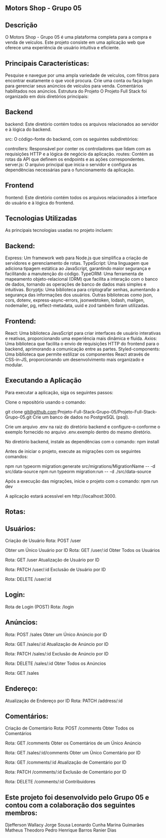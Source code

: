 ## Motors Shop - Grupo 05
## Descrição
O Motors Shop - Grupo 05 é uma plataforma completa para a compra e venda de veículos. Este projeto consiste em uma aplicação web que oferece uma experiência de usuário intuitiva e eficiente.

## Principais Características:

Pesquise e navegue por uma ampla variedade de veículos, com filtros para encontrar exatamente o que você procura.
Crie uma conta ou faça login para gerenciar seus anúncios de veículos para venda.
Comentários habilitados nos anúncios.
Estrutura do Projeto
O Projeto Full Stack foi organizado em dois diretórios principais:

## Backend
backend: Este diretório contém todos os arquivos relacionados ao servidor e à lógica do backend.

src: O código-fonte do backend, com os seguintes subdiretórios:

controllers: Responsável por conter os controladores que lidam com as requisições HTTP e a lógica de negócio da aplicação.
routes: Contém as rotas da API que definem os endpoints e as ações correspondentes.
server.js: O arquivo principal que inicia o servidor e configura as dependências necessárias para o funcionamento da aplicação.

## Frontend
frontend: Este diretório contém todos os arquivos relacionados à interface do usuário e à lógica do frontend.


## Tecnologias Utilizadas

 As principais tecnologias usadas no projeto incluem:

## Backend:

Express: Um framework web para Node.js que simplifica a criação de servidores e gerenciamento de rotas.
TypeScript: Uma linguagem que adiciona tipagem estática ao JavaScript, garantindo maior segurança e facilitando a manutenção do código.
TypeORM: Uma ferramenta de mapeamento objeto-relacional (ORM) que facilita a interação com o banco de dados, tornando as operações de banco de dados mais simples e intuitivas.
Bcryptjs: Uma biblioteca para criptografar senhas, aumentando a segurança das informações dos usuários.
Outras bibliotecas como json, cors, dotenv, express-async-errors, jsonwebtoken, lodash, mailgen, nodemailer, pg, reflect-metadata, uuid e zod também foram utilizadas.

## Frontend:

React: Uma biblioteca JavaScript para criar interfaces de usuário interativas e reativas, proporcionando uma experiência mais dinâmica e fluida.
Axios: Uma biblioteca que facilita o envio de requisições HTTP do frontend para o backend, aprimorando a comunicação entre as partes.
Styled-components: Uma biblioteca que permite estilizar os componentes React através de CSS-in-JS, proporcionando um desenvolvimento mais organizado e modular.

## Executando a Aplicação
Para executar a aplicação, siga os seguintes passos:

Clone o repositório usando o comando:


git clone git@github.com:Projeto-Full-Stack-Grupo-05/Projeto-Full-Stack-Grupo-05.git
Crie um banco de dados no PostgreSQL (psql).

Crie um arquivo .env na raiz do diretório backend e configure-o conforme o exemplo fornecido no arquivo .env.exemplo dentro do mesmo diretório.

No diretório backend, instale as dependências com o comando:
npm install

Antes de iniciar o projeto, execute as migrações com os seguintes comandos:

npm run typeorm migration:generate src/migrations/MigrationName -- -d src/data-source
npm run typeorm migration:run -- -d ./src/data-source

Após a execução das migrações, inicie o projeto com o comando:
npm run dev

A aplicação estará acessível em http://localhost:3000.

## Rotas: 

## Usuários:

Criação de Usuário
Rota: POST /user

Obter um Único Usuário por ID
Rota: GET /user/:id
Obter Todos os Usuários

Rota: GET /user
Atualização de Usuário por ID

Rota: PATCH /user/:id
Exclusão de Usuário por ID

Rota: DELETE /user/:id

## Login:

Rota de Login (POST)
Rota: /login

## Anúncios:

Rota: POST /sales
Obter um Único Anúncio por ID

Rota: GET /sales/:id
Atualização de Anúncio por ID

Rota: PATCH /sales/:id
Exclusão de Anúncio por ID

Rota: DELETE /sales/:id
Obter Todos os Anúncios

Rota: GET /sales

## Endereço:

Atualização de Endereço por ID
Rota: PATCH /address/:id


## Comentários:

Criação de Comentário
Rota: POST /comments
Obter Todos os Comentários

Rota: GET /comments
Obter os Comentários de um Único Anúncio

Rota: GET /sales/:id/comments
Obter um Único Comentário por ID

Rota: GET /comments/:id
Atualização de Comentário por ID

Rota: PATCH /comments/:id
Exclusão de Comentário por ID

Rota: DELETE /comments/:id
Contribuidores

## Este projeto foi desenvolvido pelo Grupo 05 e contou com a colaboração dos seguintes membros:

Djefferson Wallacy
Jorge Sousa
Leonardo Cunha
Marina Guimarães
Matheus Theodoro
Pedro Henrique Barros
Ranier Dias
